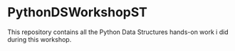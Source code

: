 # PythonDSWorkshopST
This repository contains all the Python Data Structures hands-on work i did during this workshop.
